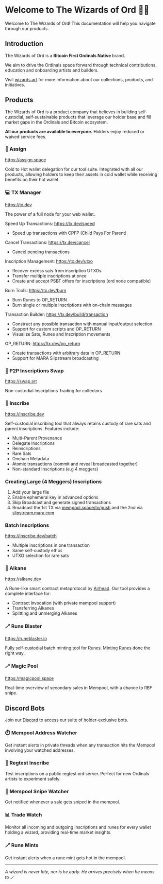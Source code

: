 # Welcome to The Wizards of Ord 🧙‍♂️

Welcome to The Wizards of Ord! This documentation will help you navigate through our products.

## Introduction

The Wizards of Ord is a **Bitcoin First Ordinals Native** brand.

We aim to drive the Ordinals space forward through technical contributions, education and onboarding artists and builders.

Visit [wizards.art](https://wizards.art/) for more information about our collections, products, and initiatives.

## Products

The Wizards of Ord is a product company that believes in building self-custodial, self-sustainable products that leverage our holder base and fill market gaps in the Ordinals and Bitcoin ecosystem.

**All our products are available to everyone.** Holders enjoy reduced or waived service fees.

### 🔐 Assign
https://assign.space

Cold to Hot wallet delegation for our tool suite. Integrated with all our products, allowing holders to keep their assets in cold wallet while receiving benefits on their hot wallet.

### 💻 TX Manager
https://tx.dev

The power of a full node for your web wallet.

Speed Up Transactions:
https://tx.dev/speed
- Speed up transactions with CPFP (Child Pays For Parent)

Cancel Transactions:
https://tx.dev/cancel
- Cancel pending transactions

Inscription Management:
https://tx.dev/utxo
- Recover excess sats from inscription UTXOs
- Transfer multiple inscriptions at once
- Create and accept PSBT offers for inscriptions (ord node compatible)

Burn Tools:
https://tx.dev/burn
- Burn Runes to OP_RETURN
- Burn single or multiple inscriptions with on-chain messages

Transaction Builder:
https://tx.dev/build/transaction
- Construct any possible transaction with manual input/output selection
- Support for custom scripts and OP_RETURN
- Visualize Sats, Runes and Inscription movements

OP_RETURN:
https://tx.dev/op_return
- Create transactions with arbitrary data in OP_RETURN
- Support for MARA Slipstream broadcasting

### 🤝 P2P Inscriptions Swap
https://swap.art

Non-custodial Inscriptions Trading for collectors

### 🎨 Inscribe
https://inscribe.dev

Self-custodial inscribing tool that always retains custody of rare sats and parent inscriptions. Features include:
- Multi-Parent Provenance
- Delegate Inscriptions
- Reinscriptions
- Rare Sats
- Onchain Metadata
- Atomic transactions (commit and reveal broadcasted together)
- Non-standard Inscriptions (e.g 4 meggers)

### Creating Large (4 Meggers) Inscriptions
1. Add your large file
2. Enable ephemeral key in advanced options
3. Skip Broadcast and generate signed transactions
4. Broadcast the 1st TX via [mempool.space/tx/push](https://mempool.space/tx/push) and the 2nd via [slipstream.mara.com](https://slipstream.mara.com)

### Batch Inscriptions
https://inscribe.dev/batch

- Multiple inscriptions in one transaction
- Same self-custody ethos
- UTXO selection for rare sats

### 🔮 Alkane
https://alkane.dev

A Rune-like smart contract metaprotocol by [Airhead](https://x.com/AirheadFun). Our tool provides a complete interface for:
- Contract invocation (with private mempool support)
- Transferring Alkanes
- Splitting and unmerging Alkanes

### 🪄 Rune Blaster
https://runeblaster.io

Fully self-custodial batch minting tool for Runes. Minting Runes done the right way.

### 🪄 Magic Pool
https://magicpool.space

Real-time overview of secondary sales in Mempool, with a chance to RBF snipe.

## Discord Bots

Join our [Discord](https://discord.gg/wizardsoford) to access our suite of holder-exclusive bots.

### ⏱️ Mempool Address Watcher
Get instant alerts in private threads when any transaction hits the Mempool involving your watched addresses.

### 🧪 Regtest Inscribe
Test inscriptions on a public regtest ord server. Perfect for new Ordinals artists to experiment safely.

### 🎯 Mempool Snipe Watcher
Get notified whenever a sale gets sniped in the mempool.

### 📊 Trade Watch
Monitor all incoming and outgoing inscriptions and runes for every wallet holding a wizard, providing real-time market insights.

### 🪄 Rune Mints
Get instant alerts when a rune mint gets hot in the mempool.

---

*A wizard is never late, nor is he early. He arrives precisely when he means to 🪄* 